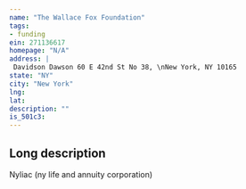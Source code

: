 ```yaml
---
name: "The Wallace Fox Foundation"
tags:
- funding
ein: 271136617
homepage: "N/A"
address: |
 Davidson Dawson 60 E 42nd St No 38, \nNew York, NY 10165
state: "NY"
city: "New York"
lng: 
lat: 
description: ""
is_501c3: 
---
```


## Long description

Nyliac (ny life and annuity corporation)
